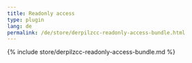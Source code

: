 ```yaml
---
title: Readonly access
type: plugin
lang: de
permalink: /de/store/derpilzcc-readonly-access-bundle.html
---
```


{% include store/derpilzcc-readonly-access-bundle.md %}
